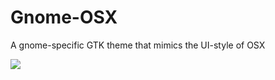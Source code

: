# Gnome-OSX

A gnome-specific GTK theme that mimics the UI-style of OSX

![](https://raw.githubusercontent.com/paullinuxthemer/Gnome-OSX/master/SC4.jpg)
